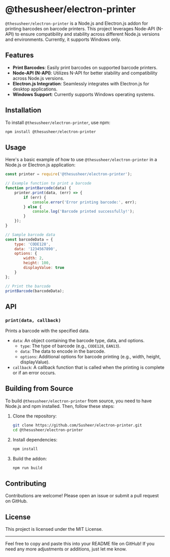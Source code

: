 # @thesusheer/electron-printer

`@thesusheer/electron-printer` is a Node.js and Electron.js addon for printing barcodes on barcode printers. This project leverages Node-API (N-API) to ensure compatibility and stability across different Node.js versions and environments. Currently, it supports Windows only.

## Features

- **Print Barcodes**: Easily print barcodes on supported barcode printers.
- **Node-API (N-API)**: Utilizes N-API for better stability and compatibility across Node.js versions.
- **Electron.js Integration**: Seamlessly integrates with Electron.js for desktop applications.
- **Windows Support**: Currently supports Windows operating systems.

## Installation

To install `@thesusheer/electron-printer`, use npm:

```bash
npm install @thesusheer/electron-printer
```

## Usage

Here's a basic example of how to use `@thesusheer/electron-printer` in a Node.js or Electron.js application:

```javascript
const printer = require('@thesusheer/electron-printer');

// Example function to print a barcode
function printBarcode(data) {
    printer.print(data, (err) => {
        if (err) {
            console.error('Error printing barcode:', err);
        } else {
            console.log('Barcode printed successfully!');
        }
    });
}

// Sample barcode data
const barcodeData = {
    type: 'CODE128',
    data: '1234567890',
    options: {
        width: 2,
        height: 100,
        displayValue: true
    }
};

// Print the barcode
printBarcode(barcodeData);
```

## API

### `print(data, callback)`

Prints a barcode with the specified data.

- `data`: An object containing the barcode type, data, and options.
  - `type`: The type of barcode (e.g., `CODE128`, `EAN13`).
  - `data`: The data to encode in the barcode.
  - `options`: Additional options for barcode printing (e.g., width, height, displayValue).
- `callback`: A callback function that is called when the printing is complete or if an error occurs.

## Building from Source

To build `@thesusheer/electron-printer` from source, you need to have Node.js and npm installed. Then, follow these steps:

1. Clone the repository:
    ```bash
    git clone https://github.com/Susheer/electron-printer.git
    cd @thesusheer/electron-printer
    ```

2. Install dependencies:
    ```bash
    npm install
    ```

3. Build the addon:
    ```bash
    npm run build
    ```

## Contributing

Contributions are welcome! Please open an issue or submit a pull request on GitHub.

## License

This project is licensed under the MIT License.

---

Feel free to copy and paste this into your README file on GitHub! If you need any more adjustments or additions, just let me know.
